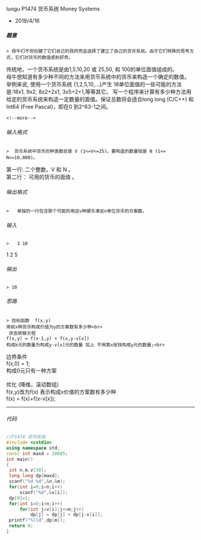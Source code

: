 luogu P1474 货币系统 Money Systems
* 2018/4/16

 ##### 题意  
    > 母牛们不但创建了它们自己的政府而且选择了建立了自己的货币系统。由于它们特殊的思考方式，它们对货币的数值感到好奇。  
传统地，一个货币系统是由1,5,10,20 或 25,50, 和 100的单位面值组成的。  
母牛想知道有多少种不同的方法来用货币系统中的货币来构造一个确定的数值。  
举例来说, 使用一个货币系统 {1,2,5,10,...}产生 18单位面值的一些可能的方法是:18x1, 9x2, 8x2+2x1, 3x5+2+1,等等其它。 写一个程序来计算有多少种方法用给定的货币系统来构造一定数量的面值。保证总数将会适合long long (C/C++) 和 Int64 (Free Pascal)，即在0 到2^63-1之间。
    
    <!--more-->

 ###### 输入格式
    >  货币系统中货币的种类数目是 V (1<=V<=25)。要构造的数量钱是 N (1<= N<=10,000)。  
第一行: 二个整数，V 和 N 。  
第二行： 可用的货币的面值 。 

 ######  输出格式  
    >   单独的一行包含那个可能的用这v种硬币凑足n单位货币的方案数。

 ######  输入  
    >   3 10  
1 2 5

 ######  输出
    > 10

 ###### 思路  
    > 目标函数  f(x,y)  
    用前x种货币构成价值为y的方案数有多少种<br>  
     状态转移方程  
    f(x,y) = f(x-1,y) + f(x,y-v[x])  
    构成k元的数量为构成y-v[x]元的数量 加上 不用第x张钱构成y元的数量;<br>  
   边界条件   
   f(x,0) = 1;  
   构成0元只有一种方案 <br>  
    优化 (降维，滚动数组)  
    f(x,y)改为f(x) 表示构成x价值的方案数有多少种  
   f(x) = f(x)+f(x-v[x]);
  
---       
 ###### 代码
      
   ```cpp
   //P1474 货币系统
#include <cstdio>
using namespace std;
const int maxd = 20005;
int main()
{
    int n,m,v[30];
    long long dp[maxd];
    scanf("%d %d",&n,&m);
    for(int i=0;i<n;i++)
        scanf("%d",&v[i]);
    dp[0]=1;
    for(int i=0;i<n;i++)
        for(int j=v[i];j<=m;j++)
            dp[j] = dp[j] + dp[j-v[i]];
    printf("%lld",dp[m]);
    return 0;
}
 ```